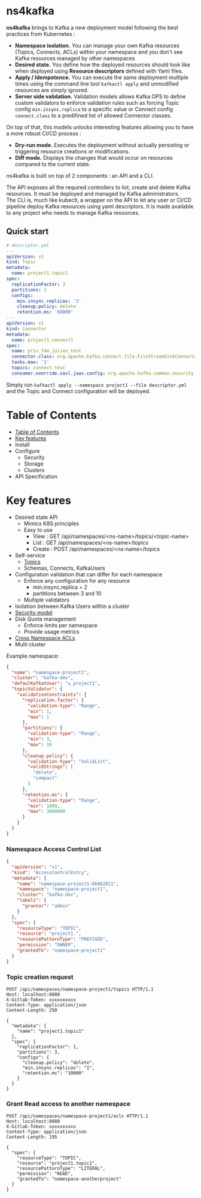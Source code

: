 ns4kafka
=======================

**ns4kafka** brings to Kafka a new deployment model following the best practices from Kubernetes :  

- **Namespace isolation.** You can manage your own Kafka resources (Topics, Connects, ACLs) within your namespace and you don't see Kafka resources managed by other namespaces
- **Desired state.** You define how the deployed resources should look like when deployed using **Resource descriptors** defined with Yaml files.
- **Apply / Idempotence.** You can execute the same deployment multiple times using the command line tool ``kafkactl apply`` and unmodified resources are simply ignored.
- **Server side validation.** Validation models allows Kafka OPS to define custom validators to enforce validation rules such as forcing Topic config ``min.insync.replica`` to a specific value or Connect config ``connect.class`` to a predifined list of allowed Connector classes.

On top of that, this models unlocks interesting features allowing you to have a more robust CI/CD process :  

- **Dry-run mode.** Executes the deployment without actually persisting or triggering resource creations or modifications.
- **Diff mode.** Displays the changes that would occur on resources compared to the current state.

ns4kafka is built on top of 2 components : an API and a CLI.

The API exposes all the required controllers to list, create and delete Kafka resources. It must be deployed and managed by Kafka administrators.  
The CLI is, much like kubectl, a wrapper on the API to let any user or CI/CD pipeline deploy Kafka resources using yaml descriptors. It is made available to any project who needs to manage Kafka resources.

## Quick start

````yaml
# descriptor.yml
---
apiVersion: v1
kind: Topic
metadata:
  name: project1.topic1
spec:
  replicationFactor: 3
  partitions: 3
  configs:
    min.insync.replicas: '2'
    cleanup.policy: delete
    retention.ms: '60000'
---
apiVersion: v1
kind: Connector
metadata:
  name: project1.connect1
spec:
  name: priv_f4m_julien_test
  connector.class: org.apache.kafka.connect.file.FileStreamSinkConnector
  tasks.max: '1'
  topics: connect-test
  consumer.override.sasl.jaas.config: org.apache.kafka.common.security.scram.ScramLoginModule required username="<user>" password="<passord>"

````
Simply run ``kafkactl apply --namespace project1 --file descriptor.yml`` and the Topic and Connect configuration will be deployed.

Table of Contents
=================
  * [Table of Contents](#table-of-contents)
  * [Key features](#key-features)
  * Install
  * Configure
    * Security
    * Storage
    * Clusters
  * API Specification

# Key features
- Desired state API
  - Mimics K8S principles
  - Easy to use
    - View : GET /api/namespaces/\<ns-name\>/topics/\<topic-name\>
    - List : GET /api/namespaces/\<ns-name\>/topics
    - Create : POST /api/namespaces/\<ns-name\>/topics
- Self-service
  - [Topics](#topic-creation-request)
  - Schemas, Connects, KafkaUsers
- Configuration validation that can differ for each namespace
  - Enforce any configuration for any resource
    - min.insync.replica = 2
    - partitions between 3 and 10
  - Multiple validators
- Isolation between Kafka Users within a cluster
- [Security model](#namespace-access-control-list)
- Disk Quota management
  - Enforce limits per namespace
  - Provide usage metrics
- [Cross Namespace ACLs](#grant-read-access-to-another-namespace)
- Multi cluster


Example namespace:  
````json
{
  "name": "namespace-project1",
  "cluster": "kafka-dev",
  "defaulKafkatUser": "u_project1",
  "topicValidator": {
    "validationConstraints": {
      "replication.factor": {
        "validation-type": "Range",
        "min": 1,
        "max": 1
      },
      "partitions": {
        "validation-type": "Range",
        "min": 3,
        "max": 10
      },
      "cleanup.policy": {
        "validation-type": "ValidList",
        "validStrings": [
          "delete",
          "compact"
        ]
      },
      "retention.ms": {
        "validation-type": "Range",
        "min": 1000,
        "max": 3600000
      }
    }
  }
}
````

### Namespace Access Control List
````json
{
  "apiVersion": "v1",
  "kind": "AccessControlEntry",
  "metadata": {
    "name": "namespace-project1-6b062011",
    "namespace": "namespace-project1",
    "cluster": "kafka-dev",
    "labels": {
      "grantor": "admin"
    }
  },
  "spec": {
    "resourceType": "TOPIC",
    "resource": "project1.",
    "resourcePatternType": "PREFIXED",
    "permission": "OWNER",
    "grantedTo": "namespace-project1"
  }
}
````

### Topic creation request
````
POST /api/namespaces/namespace-project1/topics HTTP/1.1
Host: localhost:8080
X-Gitlab-Token: xxxxxxxxxx
Content-Type: application/json
Content-Length: 250

{
  "metadata": {
    "name": "project1.topic1"
  },
  "spec": {
    "replicationFactor": 1,
    "partitions": 3,
    "configs": {
      "cleanup.policy": "delete",
      "min.insync.replicas": "1",
      "retention.ms": "10000"
    }
  }
}
````

### Grant Read access to another namespace
````
POST /api/namespaces/namespace-project1/acls HTTP/1.1
Host: localhost:8080
X-Gitlab-Token: xxxxxxxxxx
Content-Type: application/json
Content-Length: 195

{
  "spec": {
    "resourceType": "TOPIC",
    "resource": "project1.topic1",
    "resourcePatternType": "LITERAL",
    "permission": "READ",
    "grantedTo": "namespace-anotherproject"
  }
}
````

